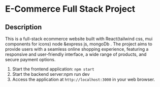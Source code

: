 # E-Commerce Full Stack Project


## Description

This is a full-stack ecommerce website built with React(tailwind css, mui components for icons) node &express js, mongoDb . The project aims to provide users with a seamless online shopping experience, featuring a responsive and user-friendly interface, a wide range of products, and secure payment options. 




1. Start the frontend application: `npm start`
2. Start the backend server:npm run dev
3. Access the application at `http://localhost:3000` in your web browser.


